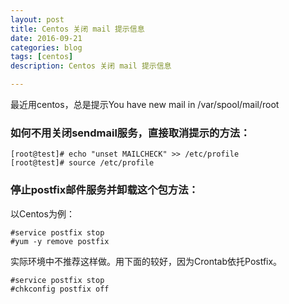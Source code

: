 ```yaml
---
layout: post
title: Centos 关闭 mail 提示信息
date: 2016-09-21
categories: blog
tags: [centos]
description: Centos 关闭 mail 提示信息

---
```


最近用centos，总是提示You have new mail in /var/spool/mail/root

### 如何不用关闭sendmail服务，直接取消提示的方法：

    [root@test]# echo "unset MAILCHECK" >> /etc/profile
    [root@test]# source /etc/profile

### 停止postfix邮件服务并卸载这个包方法：

以Centos为例：

    #service postfix stop
    #yum -y remove postfix

实际环境中不推荐这样做。用下面的较好，因为Crontab依托Postfix。

    #service postfix stop
    #chkconfig postfix off
